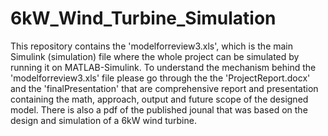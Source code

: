 # 6kW_Wind_Turbine_Simulation

This repository contains the 'modelforreview3.xls', which is the main Simulink (simulation) file where the whole project can be simulated by running it on MATLAB-Simulink. To understand the mechanism behind the 'modelforreview3.xls' file please go through the the 'ProjectReport.docx' and the 'finalPresentation' that are  comprehensive report and presentation containing the math, approach, output and future scope of the designed model. There is also a pdf of the published jounal that was based on the design and simulation of a 6kW wind turbine.
